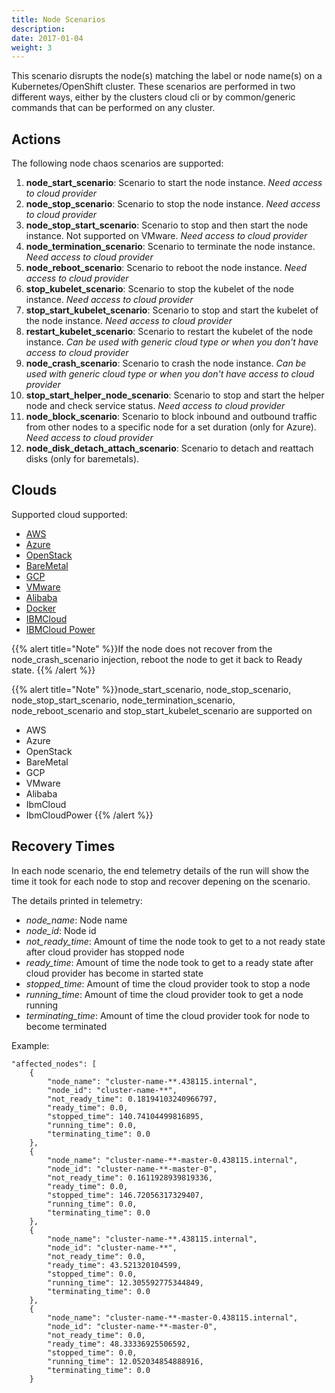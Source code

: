 ```yaml
---
title: Node Scenarios
description: 
date: 2017-01-04
weight: 3
---
```

This scenario disrupts the node(s) matching the label or node name(s) on a Kubernetes/OpenShift cluster. These scenarios are performed in two different ways, either by the clusters cloud cli or by common/generic commands that can be performed on any cluster. 


## Actions
The following node chaos scenarios are supported:
1. **node_start_scenario**: Scenario to start the node instance. _Need access to cloud provider_
2. **node_stop_scenario**: Scenario to stop the node instance. _Need access to cloud provider_
3. **node_stop_start_scenario**: Scenario to stop and then start the node instance. Not supported on VMware. _Need access to cloud provider_
4. **node_termination_scenario**: Scenario to terminate the node instance. _Need access to cloud provider_
5. **node_reboot_scenario**: Scenario to reboot the node instance. _Need access to cloud provider_
6. **stop_kubelet_scenario**: Scenario to stop the kubelet of the node instance. _Need access to cloud provider_
7. **stop_start_kubelet_scenario**: Scenario to stop and start the kubelet of the node instance. _Need access to cloud provider_
8. **restart_kubelet_scenario**: Scenario to restart the kubelet of the node instance. _Can be used with generic cloud type or when you don't have access to cloud provider_
9. **node_crash_scenario**: Scenario to crash the node instance. _Can be used with generic cloud type or when you don't have access to cloud provider_
10. **stop_start_helper_node_scenario**: Scenario to stop and start the helper node and check service status. _Need access to cloud provider_
10. **node_block_scenario**: Scenario to block inbound and outbound traffic from other nodes to a specific node for a set duration (only for Azure). _Need access to cloud provider_
11. **node_disk_detach_attach_scenario**: Scenario to detach and reattach disks (only for baremetals).

## Clouds
Supported cloud supported: 
- [AWS](node-scenarios-krkn.md#aws)
- [Azure](node-scenarios-krkn.md#azure)
- [OpenStack](node-scenarios-krkn.md#openstack)
- [BareMetal](node-scenarios-krkn.md#baremetal)
- [GCP](node-scenarios-krkn.md#gcp)
- [VMware](node-scenarios-krkn.md#vmware)
- [Alibaba](node-scenarios-krkn.md#alibaba)
- [Docker](node-scenarios-krkn.md#docker)
- [IBMCloud](node-scenarios-krkn.md#ibmcloud)
- [IBMCloud Power](node-scenarios-krkn.md#ibmcloud-power)

{{% alert title="Note" %}}If the node does not recover from the node_crash_scenario injection, reboot the node to get it back to Ready state. {{% /alert %}}

{{% alert title="Note" %}}node_start_scenario, node_stop_scenario, node_stop_start_scenario, node_termination_scenario, node_reboot_scenario and stop_start_kubelet_scenario are supported on 
- AWS
- Azure
- OpenStack
- BareMetal
- GCP
- VMware
- Alibaba
- IbmCloud
- IbmCloudPower
{{% /alert %}}



## Recovery Times 

In each node scenario, the end telemetry details of the run will show the time it took for each node to stop and recover depening on the scenario.  

The details printed in telemetry:
- *node_name*: Node name 
- *node_id*: Node id 
- *not_ready_time*: Amount of time the node took to get to a not ready state after cloud provider has stopped node
- *ready_time*: Amount of time the node took to get to a ready state after cloud provider has become in started state
- *stopped_time*: Amount of time the cloud provider took to stop a node
- *running_time*: Amount of time the cloud provider took to get a node running
- *terminating_time*: Amount of time the cloud provider took for node to become terminated

Example: 
```
"affected_nodes": [
    {
        "node_name": "cluster-name-**.438115.internal",
        "node_id": "cluster-name-**",
        "not_ready_time": 0.18194103240966797,
        "ready_time": 0.0,
        "stopped_time": 140.74104499816895,
        "running_time": 0.0,
        "terminating_time": 0.0
    },
    {
        "node_name": "cluster-name-**-master-0.438115.internal",
        "node_id": "cluster-name-**-master-0",
        "not_ready_time": 0.1611928939819336,
        "ready_time": 0.0,
        "stopped_time": 146.72056317329407,
        "running_time": 0.0,
        "terminating_time": 0.0
    },
    {
        "node_name": "cluster-name-**.438115.internal",
        "node_id": "cluster-name-**",
        "not_ready_time": 0.0,
        "ready_time": 43.521320104599,
        "stopped_time": 0.0,
        "running_time": 12.305592775344849,
        "terminating_time": 0.0
    },
    {
        "node_name": "cluster-name-**-master-0.438115.internal",
        "node_id": "cluster-name-**-master-0",
        "not_ready_time": 0.0,
        "ready_time": 48.33336925506592,
        "stopped_time": 0.0,
        "running_time": 12.052034854888916,
        "terminating_time": 0.0
    }
```


